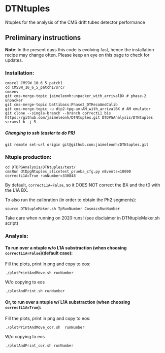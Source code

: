 # DTNtuples
Ntuples for the analysis of the CMS drift tubes detector performance

## Preliminary instructions
**Note**: 
In the present days this code is evolving fast, hence the installation recipe may change often. Please keep an eye on this page to check for updates.

### Installation:
```
cmsrel CMSSW_10_6_5_patch1
cd CMSSW_10_6_5_patch1/src/
cmsenv
git cms-merge-topic jaimeleonh:unpacker_with_arrivalBX # phase-2 unpacker
git cms-merge-topic battibass:Phase2_DTRecoAndCalib
git cms-merge-topic -u dtp2-tpg-am:AM_with_arrivalBX # AM emulator
git clone --single-branch --branch correctL1_bis https://github.com/jaimeleonh/DTNtuples.git DTDPGAnalysis/DTNtuples 
scramv1 b -j 5
```

##### Changing to ssh (easier to do PR)
```
git remote set-url origin git@github.com:jaimeleonh/DTNtuples.git
```


### Ntuple production:
```
cd DTDPGAnalysis/DTNtuples/test/
cmsRun dtDpgNtuples_slicetest_prueba_cfg.py nEvents=10000 correctL1A=True runNumber=330848
```
By default, ```correctL1A=False```, so it DOES NOT correct the BX and the t0 with the L1A BX. 

To also run the calibration (in order to obtain the Ph2 segments): 
```
source DTNtupleMaker.sh TpRunNumber CosmicsRunNumber
```

Take care when running on 2020 runs! (see disclaimer in DTNtupleMaker.sh script)

### Analysis:
#### To run over a ntuple w/o L1A substraction (when choosing ```correctL1A=False```)(default case):
Fill the plots, print in png and copy to eos: 
```
./plotPrintAndMove.sh runNumber
```
W/o copying to eos
```
./plotAndPrint.sh runNumber
```
#### Or, to run over a ntuple w/ L1A substraction (when choosing ```correctL1A=True```):
Fill the plots, print in png and copy to eos: 
```
./plotPrintAndMove_cor.sh  runNumber
```
W/o copying to eos
```
./plotAndPrint_cor.sh runNumber
```

